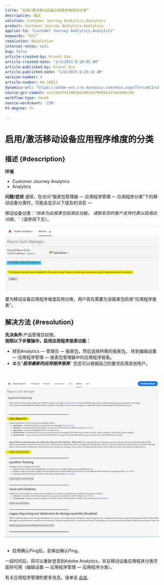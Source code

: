 ```yaml
---
title: “启用/激活移动设备应用程序维度的分类”
description: 描述
solution: Customer Journey Analytics,Analytics
product: Customer Journey Analytics,Analytics
applies-to: "Customer Journey Analytics,Analytics"
keywords: “KCS”
resolution: Resolution
internal-notes: null
bug: false
article-created-by: Krunal Oza
article-created-date: "1/4/2023 8:10:05 AM"
article-published-by: Krunal Oza
article-published-date: "1/4/2023 8:23:18 AM"
version-number: 4
article-number: KA-18011
dynamics-url: "https://adobe-ent.crm.dynamics.com/main.aspx?forceUCI=1&pagetype=entityrecord&etn=knowledgearticle&id=abc8232e-078c-ed11-81ac-6045bd0063aa"
source-git-commit: acc245ef4138b1be1601de79699a31feb3e8ec5b
workflow-type: tm+mt
source-wordcount: '258'
ht-degree: 3%

---
```


# 启用/激活移动设备应用程序维度的分类

## 描述 {#description}

<b>环境</b>
- Customer Journey Analytics
- Analytics



<b>问题/症状</b>
通常，在访问“报表包管理器 — 应用程序管理 — 应用程序分类”下的移动设备分类时，可能会显示以下提及的消息 — 

移动设备分类：&#39;*尚未为此报表包启用此功能。 请联系您的客户支持代表以启用此功能。*&#39;（请参阅下文）。

![](assets/___acc8232e-078c-ed11-81ac-6045bd0063aa___.png)

要为移动设备应用程序维度启用分类，用户首先需要为该报表包启用“应用程序报表”。


## 解决方法 {#resolution}

<b>先决条件</b>:产品管理员权限。<br><b>按照以下步骤操作，启用应用程序报表功能：</b>
- 转到Analytics — 管理员 — 报表包，然后选择所需的报表包。 转到编辑设置 — 应用程序管理 — <b> </b>报表包管理器中的应用程序报表。
- 单击“<b>*启用最新的应用程序报表</b>*.&#39; 您还可以根据自己的要求启用其他用户。

<br> <br>![](assets/0ae3ca9c-b68f-ec11-b400-00224804a35d.png)
 
- 启用确认Ping后，会弹出确认Ping。


一段时间后，将可以重新登录到Adobe Analytics，并且移动设备应用程序分类页面将可用（编辑设置 — 应用程序管理 — 应用程序分类）。

有关应用程序管理的更多信息，请单击 [此处](https://nam04.safelinks.protection.outlook.com/?url=https%3A%2F%2Fexperienceleague.adobe.com%2Fdocs%2Fanalytics%2Fadmin%2Fadmin-tools%2Fmobile-management.html%3Flang%3Den&amp;amp;data=04%7C01%7Cnilotpalb%40adobe.com%7C3c1d5032d121424be46208d9f1d8905c%7Cfa7b1b5a7b34438794aed2c178decee1%7C0%7C0%7C637806734700482559%7CUnknown%7CTWFpbGZsb3d8eyJWIjoiMC4wLjAwMDAiLCJQIjoiV2luMzIiLCJBTiI6Ik1haWwiLCJXVCI6Mn0%3D%7C3000&amp;amp;sdata=uxWerDD%2FHHZVSk%2B6eY0p2czXyW3BtXq75lRarjebwak%3D&amp;amp;reserved=0 "单击以关注链接：https://experienceleague.adobe.com/docs/analytics/admin/admin-tools/mobile-management.html?lang=en").
